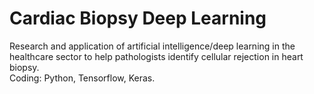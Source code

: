 # Cardiac Biopsy Deep Learning
Research and application of artificial intelligence/deep learning in the healthcare sector to help pathologists identify cellular rejection in heart biopsy.
<br> Coding: Python, Tensorflow, Keras.
